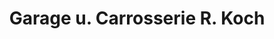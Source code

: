 ---
title: "Garage u. Carrosserie R. Koch"
url: /schlieren/garage-u-carrosserie-r-koch/
shop: Autohaus
---